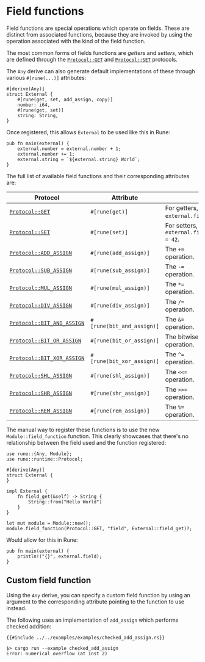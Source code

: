 # Field functions

Field functions are special operations which operate on fields. These are
distinct from associated functions, because they are invoked by using the
operation associated with the kind of the field function.

The most common forms of fields functions are *getters* and *setters*, which are
defined through the [`Protocol::GET`] and [`Protocol::SET`] protocols.

The `Any` derive can also generate default implementations of these through
various `#[rune(...)]` attributes:

```rust,noplaypen
#[derive(Any)]
struct External {
    #[rune(get, set, add_assign, copy)]
    number: i64,
    #[rune(get, set)]
    string: String,
}
```

Once registered, this allows `External` to be used like this in Rune:

```rune
pub fn main(external) {
    external.number = external.number + 1;
    external.number += 1;
    external.string = `${external.string} World`;
}
```

The full list of available field functions and their corresponding attributes
are:

| Protocol | Attribute | |
|-|-|-|
| [`Protocol::GET`] | `#[rune(get)]` | For getters, like `external.field`. |
| [`Protocol::SET`] | `#[rune(set)]` | For setters, like `external.field = 42`. |
| [`Protocol::ADD_ASSIGN`] | `#[rune(add_assign)]` | The `+=` operation. |
| [`Protocol::SUB_ASSIGN`] | `#[rune(sub_assign)]` | The `-=` operation. |
| [`Protocol::MUL_ASSIGN`] | `#[rune(mul_assign)]` | The `*=` operation. |
| [`Protocol::DIV_ASSIGN`] | `#[rune(div_assign)]` | The `/=` operation. |
| [`Protocol::BIT_AND_ASSIGN`] | `#[rune(bit_and_assign)]` | The `&=` operation. |
| [`Protocol::BIT_OR_ASSIGN`] | `#[rune(bit_or_assign)]` | The bitwise or operation. |
| [`Protocol::BIT_XOR_ASSIGN`] | `#[rune(bit_xor_assign)]` | The `^=` operation. |
| [`Protocol::SHL_ASSIGN`] | `#[rune(shl_assign)]` | The `<<=` operation. |
| [`Protocol::SHR_ASSIGN`] | `#[rune(shr_assign)]` | The `>>=` operation. |
| [`Protocol::REM_ASSIGN`] | `#[rune(rem_assign)]` | The `%=` operation. |

The manual way to register these functions is to use the new `Module::field_function`
function. This clearly showcases that there's no relationship between the field
used and the function registered:

```rust,noplaypen
use rune::{Any, Module};
use rune::runtime::Protocol;

#[derive(Any)]
struct External {
}

impl External {
    fn field_get(&self) -> String {
        String::from("Hello World")
    }
}

let mut module = Module::new();
module.field_function(Protocol::GET, "field", External::field_get)?;
```

Would allow for this in Rune:

```rune
pub fn main(external) {
    println!("{}", external.field);
}
```

## Custom field function

Using the `Any` derive, you can specify a custom field function by using an
argument to the corresponding attribute pointing to the function to use instead.

The following uses an implementation of `add_assign` which performs checked
addition:

```rust,noplaypen
{{#include ../../examples/examples/checked_add_assign.rs}}
```

```text
$> cargo run --example checked_add_assign
Error: numerical overflow (at inst 2)
```

[`Protocol::GET`]: https://docs.rs/rune/0/rune/runtime/struct.Protocol.html#associatedconstant.GET
[`Protocol::SET`]: https://docs.rs/rune/0/rune/runtime/struct.Protocol.html#associatedconstant.SET
[`Protocol::ADD_ASSIGN`]: https://docs.rs/rune/0/rune/runtime/struct.Protocol.html#associatedconstant.ADD_ASSIGN
[`Protocol::SUB_ASSIGN`]: https://docs.rs/rune/0/rune/runtime/struct.Protocol.html#associatedconstant.SUB_ASSIGN
[`Protocol::MUL_ASSIGN`]: https://docs.rs/rune/0/rune/runtime/struct.Protocol.html#associatedconstant.MUL_ASSIGN
[`Protocol::DIV_ASSIGN`]: https://docs.rs/rune/0/rune/runtime/struct.Protocol.html#associatedconstant.DIV_ASSIGN
[`Protocol::BIT_AND_ASSIGN`]: https://docs.rs/rune/0/rune/runtime/struct.Protocol.html#associatedconstant.BIT_AND_ASSIGN
[`Protocol::BIT_OR_ASSIGN`]: https://docs.rs/rune/0/rune/runtime/struct.Protocol.html#associatedconstant.BIT_OR_ASSIGN
[`Protocol::BIT_XOR_ASSIGN`]: https://docs.rs/rune/0/rune/runtime/struct.Protocol.html#associatedconstant.BIT_XOR_ASSIGN
[`Protocol::SHL_ASSIGN`]: https://docs.rs/rune/0/rune/runtime/struct.Protocol.html#associatedconstant.SHL_ASSIGN
[`Protocol::SHR_ASSIGN`]: https://docs.rs/rune/0/rune/runtime/struct.Protocol.html#associatedconstant.SHR_ASSIGN
[`Protocol::REM_ASSIGN`]: https://docs.rs/rune/0/rune/runtime/struct.Protocol.html#associatedconstant.REM_ASSIGN
